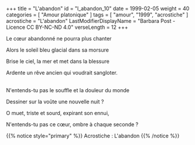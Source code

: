 +++
title = "L'abandon"
id = "l_abandon_10"
date = 1999-02-05
weight = 40
categories = [ "Amour platonique" ]
tags = [ "amour", "1999", "acrostiche" ]
acrostiche = "L'abandon"
LastModifierDisplayName = "Barbara Post - Licence CC BY-NC-ND 4.0"
verseLength = 12
+++

Le cœur abandonné ne pourra plus chanter

Alors le soleil bleu glacial dans sa morsure

Brise le ciel, la mer et met dans la blessure

Ardente un rêve ancien qui voudrait sangloter.

 \
N'entends-tu pas le souffle et la douleur du monde

Dessiner sur la voûte une nouvelle nuit ?

O muet, triste et sourd, expirant son ennui,

N'entends-tu pas ce cœur, ombre à chaque seconde ?

{{% notice style="primary" %}}
Acrostiche : L'abandon
{{% /notice %}}
